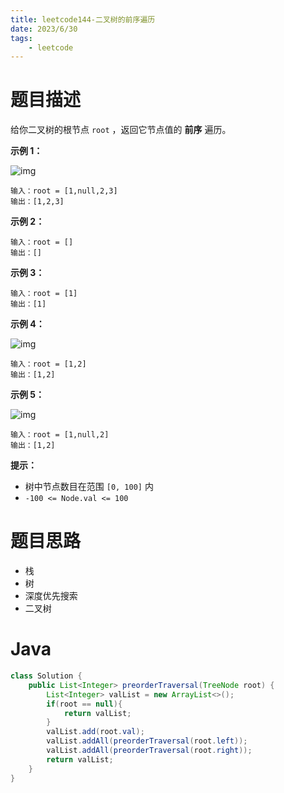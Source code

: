 ```yaml
---
title: leetcode144-二叉树的前序遍历
date: 2023/6/30
tags: 
    - leetcode
---
```


# 题目描述

给你二叉树的根节点 `root` ，返回它节点值的 **前序** 遍历。



**示例 1：**

![img](https://assets.leetcode.com/uploads/2020/09/15/inorder_1.jpg)

```
输入：root = [1,null,2,3]
输出：[1,2,3]
```

**示例 2：**

```
输入：root = []
输出：[]
```

**示例 3：**

```
输入：root = [1]
输出：[1]
```

**示例 4：**

![img](https://assets.leetcode.com/uploads/2020/09/15/inorder_5.jpg)

```
输入：root = [1,2]
输出：[1,2]
```

**示例 5：**

![img](https://assets.leetcode.com/uploads/2020/09/15/inorder_4.jpg)

```
输入：root = [1,null,2]
输出：[1,2]
```



**提示：**

- 树中节点数目在范围 `[0, 100]` 内
- `-100 <= Node.val <= 100`

# 题目思路

- 栈
- 树
- 深度优先搜索
- 二叉树

# Java
```java
class Solution {
    public List<Integer> preorderTraversal(TreeNode root) {
        List<Integer> valList = new ArrayList<>();
        if(root == null){
            return valList;
        }
        valList.add(root.val);
        valList.addAll(preorderTraversal(root.left));
        valList.addAll(preorderTraversal(root.right));
        return valList;
    }
}
```

